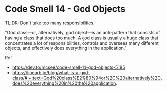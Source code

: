 # Code Smell 14 - God Objects

TL;DR: Don't take too many responsibilities.

"God class—or, alternatively, god object—is an anti-pattern that consists of having a class that does too much. A god class is usually a huge class that concentrates a lot of responsibilities, controls and oversees many different objects, and effectively does everything in the application."

Ref
* https://dev.to/mcsee/code-smell-14-god-objects-5185
* https://linearb.io/blog/what-is-a-god-class/#:~:text=God%20class%E2%80%94or%2C%20alternatively%2C,does%20everything%20in%20the%20application.

